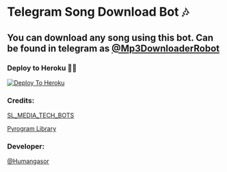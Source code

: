 # Telegram Song Download Bot 🎶

## You can download any song using this bot. Can be found in telegram as [@Mp3DownloaderRobot](https://t.me/Mp3DownloaderRobot)

### Deploy to Heroku 🏃‍♂

[![Deploy To Heroku](https://www.herokucdn.com/deploy/button.svg)](https://heroku.com/deploy?template=https://github.com/prabhasha-p/Song-Downloader)

### Credits:

[SL_MEDIA_TECH_BOTS](https://t.me/SL_MEDIA_TECH_GRUOP)

[Pyrogram Library](https://github.com/pyrogram/pyrogram)

### Developer:

[@Humangasor](https://t.me/@Humangasor)

